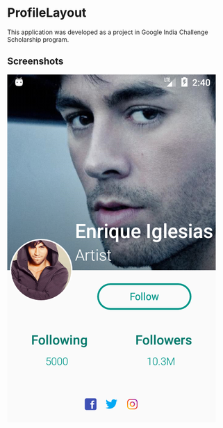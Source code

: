 # ProfileLayout

This application was developed as a project in Google India Challenge Scholarship program.

## Screenshots

<img src="screenshots/Profile Page.png">
